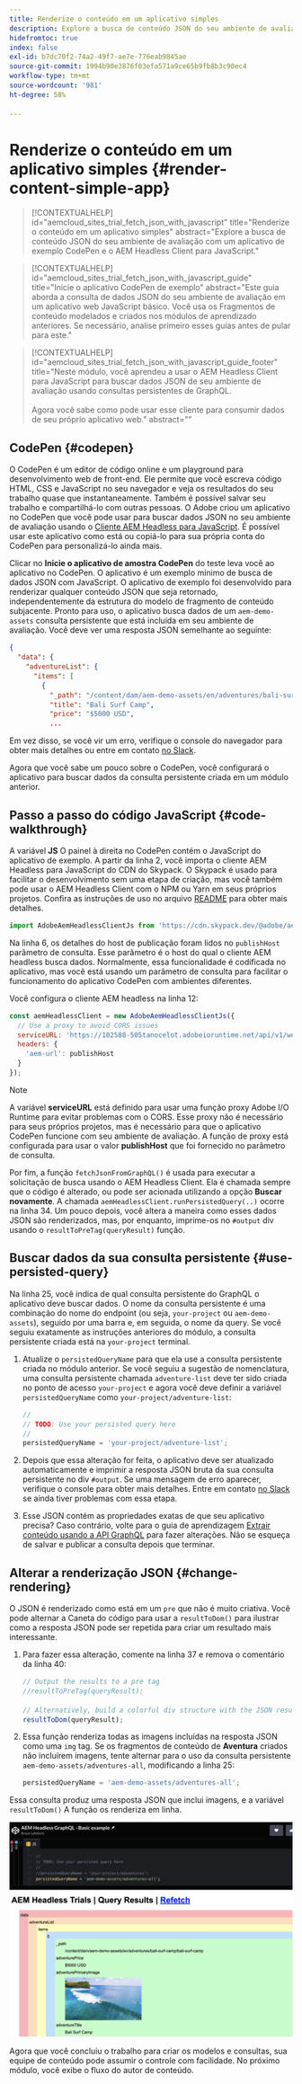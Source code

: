 ```yaml
---
title: Renderize o conteúdo em um aplicativo simples
description: Explore a busca de conteúdo JSON do seu ambiente de avaliação com um aplicativo de exemplo CodePen e o AEM Headless Client para JavaScript.
hidefromtoc: true
index: false
exl-id: b7dc70f2-74a2-49f7-ae7e-776eab9845ae
source-git-commit: 1994b90e3876f03efa571a9ce65b9fb8b3c90ec4
workflow-type: tm+mt
source-wordcount: '981'
ht-degree: 58%

---
```



# Renderize o conteúdo em um aplicativo simples {#render-content-simple-app}

>[!CONTEXTUALHELP]
>id="aemcloud_sites_trial_fetch_json_with_javascript"
>title="Renderize o conteúdo em um aplicativo simples"
>abstract="Explore a busca de conteúdo JSON do seu ambiente de avaliação com um aplicativo de exemplo CodePen e o AEM Headless Client para JavaScript."

>[!CONTEXTUALHELP]
>id="aemcloud_sites_trial_fetch_json_with_javascript_guide"
>title="Inicie o aplicativo CodePen de exemplo"
>abstract="Este guia aborda a consulta de dados JSON do seu ambiente de avaliação em um aplicativo web JavaScript básico. Você usa os Fragmentos de conteúdo modelados e criados nos módulos de aprendizado anteriores. Se necessário, analise primeiro esses guias antes de pular para este."

>[!CONTEXTUALHELP]
>id="aemcloud_sites_trial_fetch_json_with_javascript_guide_footer"
>title="Neste módulo, você aprendeu a usar o AEM Headless Client para JavaScript para buscar dados JSON de seu ambiente de avaliação usando consultas persistentes de GraphQL.<br><br>Agora você sabe como pode usar esse cliente para consumir dados de seu próprio aplicativo web."
>abstract=""

## CodePen {#codepen}

O CodePen é um editor de código online e um playground para desenvolvimento web de front-end. Ele permite que você escreva código HTML, CSS e JavaScript no seu navegador e veja os resultados do seu trabalho quase que instantaneamente. Também é possível salvar seu trabalho e compartilhá-lo com outras pessoas. O Adobe criou um aplicativo no CodePen que você pode usar para buscar dados JSON no seu ambiente de avaliação usando o [Cliente AEM Headless para JavaScript](https://github.com/adobe/aem-headless-client-js). É possível usar este aplicativo como está ou copiá-lo para sua própria conta do CodePen para personalizá-lo ainda mais.

Clicar no **Inicie o aplicativo de amostra CodePen** do teste leva você ao aplicativo no CodePen. O aplicativo é um exemplo mínimo de busca de dados JSON com JavaScript. O aplicativo de exemplo foi desenvolvido para renderizar qualquer conteúdo JSON que seja retornado, independentemente da estrutura do modelo de fragmento de conteúdo subjacente. Pronto para uso, o aplicativo busca dados de um `aem-demo-assets` consulta persistente que está incluída em seu ambiente de avaliação. Você deve ver uma resposta JSON semelhante ao seguinte:

```json
{
  "data": {
    "adventureList": {
      "items": [
        {
          "_path": "/content/dam/aem-demo-assets/en/adventures/bali-surf-camp/bali-surf-camp",
          "title": "Bali Surf Camp",
          "price": "$5000 USD",
          ...
```

Em vez disso, se você vir um erro, verifique o console do navegador para obter mais detalhes ou entre em contato [no Slack](https://adobe-dx-support.slack.com).

Agora que você sabe um pouco sobre o CodePen, você configurará o aplicativo para buscar dados da consulta persistente criada em um módulo anterior.

## Passo a passo do código JavaScript {#code-walkthrough}

A variável **JS** O painel à direita no CodePen contém o JavaScript do aplicativo de exemplo. A partir da linha 2, você importa o cliente AEM Headless para JavaScript do CDN do Skypack. O Skypack é usado para facilitar o desenvolvimento sem uma etapa de criação, mas você também pode usar o AEM Headless Client com o NPM ou Yarn em seus próprios projetos. Confira as instruções de uso no arquivo [README](https://github.com/adobe/aem-headless-client-js#aem-headless-client-for-javascript) para obter mais detalhes.

```javascript
import AdobeAemHeadlessClientJs from 'https://cdn.skypack.dev/@adobe/aem-headless-client-js@v3.2.0';
```

Na linha 6, os detalhes do host de publicação foram lidos no `publishHost` parâmetro de consulta. Esse parâmetro é o host do qual o cliente AEM headless busca dados. Normalmente, essa funcionalidade é codificada no aplicativo, mas você está usando um parâmetro de consulta para facilitar o funcionamento do aplicativo CodePen com ambientes diferentes.

Você configura o cliente AEM headless na linha 12:

```javascript
const aemHeadlessClient = new AdobeAemHeadlessClientJs({
  // Use a proxy to avoid CORS issues
  serviceURL: 'https://102588-505tanocelot.adobeioruntime.net/api/v1/web/aem/proxy',
  headers: {
    'aem-url': publishHost
  }
});
```

>[!NOTE]
>
>A variável **serviceURL** está definido para usar uma função proxy Adobe I/O Runtime para evitar problemas com o CORS. Esse proxy não é necessário para seus próprios projetos, mas é necessário para que o aplicativo CodePen funcione com seu ambiente de avaliação. A função de proxy está configurada para usar o valor **publishHost** que foi fornecido no parâmetro de consulta.

Por fim, a função `fetchJsonFromGraphQL()` é usada para executar a solicitação de busca usando o AEM Headless Client. Ela é chamada sempre que o código é alterado, ou pode ser acionada utilizando a opção **Buscar novamente**. A chamada `aemHeadlessClient.runPersistedQuery(..)` ocorre na linha 34. Um pouco depois, você altera a maneira como esses dados JSON são renderizados, mas, por enquanto, imprime-os no `#output` div usando o `resultToPreTag(queryResult)` função.

## Buscar dados da sua consulta persistente {#use-persisted-query}

Na linha 25, você indica de qual consulta persistente do GraphQL o aplicativo deve buscar dados. O nome da consulta persistente é uma combinação do nome do endpoint (ou seja, `your-project` ou `aem-demo-assets`), seguido por uma barra e, em seguida, o nome da query. Se você seguiu exatamente as instruções anteriores do módulo, a consulta persistente criada está na `your-project` terminal.

1. Atualize o `persistedQueryName` para que ela use a consulta persistente criada no módulo anterior. Se você seguiu a sugestão de nomenclatura, uma consulta persistente chamada `adventure-list` deve ter sido criada no ponto de acesso `your-project` e agora você deve definir a variável `persistedQueryName` como `your-project/adventure-list`:

   ```javascript
   //
   // TODO: Use your persisted query here
   //
   persistedQueryName = 'your-project/adventure-list';
   ```

1. Depois que essa alteração for feita, o aplicativo deve ser atualizado automaticamente e imprimir a resposta JSON bruta da sua consulta persistente no div `#output`. Se uma mensagem de erro aparecer, verifique o console para obter mais detalhes. Entre em contato [no Slack](https://adobe-dx-support.slack.com) se ainda tiver problemas com essa etapa.

1. Esse JSON contém as propriedades exatas de que seu aplicativo precisa? Caso contrário, volte para o guia de aprendizagem [Extrair conteúdo usando a API GraphQL](https://experience.adobe.com/experiencemanager/learn/extract_content_using_graphql) para fazer alterações. Não se esqueça de salvar e publicar a consulta depois que terminar.

## Alterar a renderização JSON {#change-rendering}

O JSON é renderizado como está em um `pre` que não é muito criativa. Você pode alternar a Caneta do código para usar a `resultToDom()` para ilustrar como a resposta JSON pode ser repetida para criar um resultado mais interessante.

1. Para fazer essa alteração, comente na linha 37 e remova o comentário da linha 40:

   ```javascript
   // Output the results to a pre tag
   //resultToPreTag(queryResult);
   
   // Alternatively, build a colorful div structure with the JSON results and render images inline
   resultToDom(queryResult);
   ```

1. Essa função renderiza todas as imagens incluídas na resposta JSON como uma `img` tag. Se os fragmentos de conteúdo de **Aventura** criados não incluírem imagens, tente alternar para o uso da consulta persistente `aem-demo-assets/adventures-all`, modificando a linha 25:

   ```javascript
   persistedQueryName = 'aem-demo-assets/adventures-all';
   ```

Essa consulta produz uma resposta JSON que inclui imagens, e a variável `resultToDom()` A função os renderiza em linha.

![Resultado da consulta adventures-all e da função de renderização resultToDom](assets/do-not-localize/adventures-all-query-result.png)

Agora que você concluiu o trabalho para criar os modelos e consultas, sua equipe de conteúdo pode assumir o controle com facilidade. No próximo módulo, você exibe o fluxo do autor de conteúdo.
